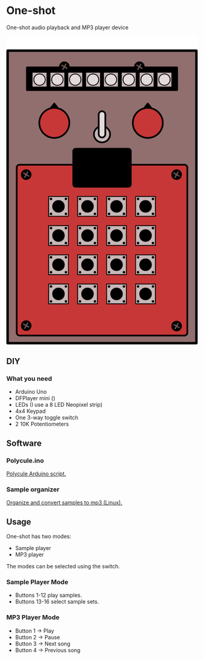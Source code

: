 # One-shot
One-shot audio playback and MP3 player device

<p align="center"><img src="assets/img/polycule-one-shot-front.png"></p>

## DIY

### What you need
- Arduino Uno
- DFPlayer mini ()
- LEDs (I use a 8 LED Neopixel strip)
- 4x4 Keypad
- One 3-way toggle switch
- 2 10K Potentiometers

## Software

### Polycule.ino
[Polycule Arduino script.](https://github.com/kbsezginel/polycule/blob/master/scripts/polycule.ino)

### Sample organizer
[Organize and convert samples to mp3 (Linux).](https://github.com/kbsezginel/polycule/tree/master/scripts/organize_samples)

## Usage

One-shot has two modes:
- Sample player
- MP3 player

The modes can be selected using the switch.

### Sample Player Mode

- Buttons 1-12 play samples.
- Buttons 13-16 select sample sets.

### MP3 Player Mode

- Button 1 -> Play
- Button 2 -> Pause
- Button 3 -> Next song
- Button 4 -> Previous song
